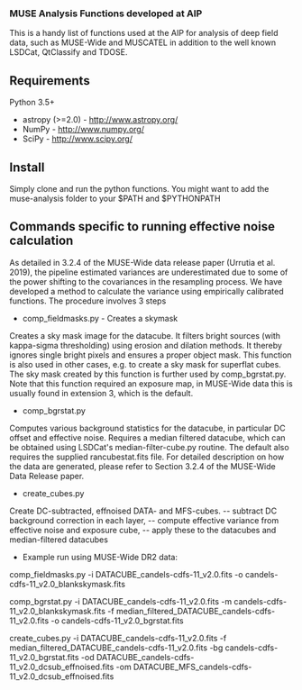 ### MUSE Analysis Functions developed at AIP ###

This is a handy list of functions used at the AIP for analysis of deep field data, such as MUSE-Wide and MUSCATEL in addition to the well known LSDCat, QtClassify and TDOSE.

## Requirements ##

Python 3.5+
* astropy (>=2.0) - http://www.astropy.org/
* NumPy - http://www.numpy.org/
* SciPy - http://www.scipy.org/

## Install ##

Simply clone and run the python functions. You might want to add the muse-analysis folder to your $PATH and $PYTHONPATH

## Commands specific to running effective noise calculation ##

As detailed in 3.2.4 of the MUSE-Wide data release paper (Urrutia et al. 2019), the pipeline estimated variances are underestimated due to some of the power shifting to the covariances in the resampling process. We have developed a method to calculate the variance using empirically calibrated functions. The procedure involves 3 steps

* comp_fieldmasks.py - Creates a skymask

Creates a sky mask image for the datacube. It filters bright sources (with kappa-sigma thresholding) using erosion and dilation methods. It thereby ignores single bright pixels and ensures a proper object mask. This function is also used in other cases, e.g. to create a sky mask for superflat cubes. The sky mask created by this function is further used by comp_bgrstat.py. Note that this function required an exposure map, in MUSE-Wide data this is usually found in extension 3, which is the default.

* comp_bgrstat.py

Computes various background statistics for the datacube, in particular DC offset and effective noise. Requires a median filtered datacube, which can be obtained using LSDCat's median-filter-cube.py routine. The default also requires the supplied rancubestat.fits file. For detailed description on how the data are generated, please refer to Section 3.2.4 of the MUSE-Wide Data Release paper.

* create_cubes.py

Create DC-subtracted, effnoised DATA- and MFS-cubes.
-- subtract DC background correction in each layer,
-- compute effective variance from effective noise and exposure cube,
-- apply these to the datacubes and median-filtered datacubes

* Example run using MUSE-Wide DR2 data:

comp_fieldmasks.py -i DATACUBE_candels-cdfs-11_v2.0.fits -o candels-cdfs-11_v2.0_blankskymask.fits

comp_bgrstat.py -i DATACUBE_candels-cdfs-11_v2.0.fits -m candels-cdfs-11_v2.0_blankskymask.fits -f median_filtered_DATACUBE_candels-cdfs-11_v2.0.fits -o candels-cdfs-11_v2.0_bgrstat.fits

create_cubes.py -i DATACUBE_candels-cdfs-11_v2.0.fits -f median_filtered_DATACUBE_candels-cdfs-11_v2.0.fits -bg candels-cdfs-11_v2.0_bgrstat.fits -od DATACUBE_candels-cdfs-11_v2.0_dcsub_effnoised.fits -om DATACUBE_MFS_candels-cdfs-11_v2.0_dcsub_effnoised.fits

